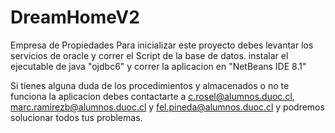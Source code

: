 # DreamHomeV2
Empresa de Propiedades 
Para inicializar este proyecto debes levantar los servicios de oracle y correr el Script de la base de datos.
instalar el ejecutable de java "ojdbc6"
y correr la aplicacion en "NetBeans IDE 8.1"

Si tienes alguna duda de los procedimientos y almacenados o no te funciona la aplicacion
debes contactarte a c.rosel@alumnos.duoc.cl, marc.ramirezb@alumnos.duoc.cl y fel.pineda@alumnos.duoc.cl
y podremos solucionar todos tus problemas.
